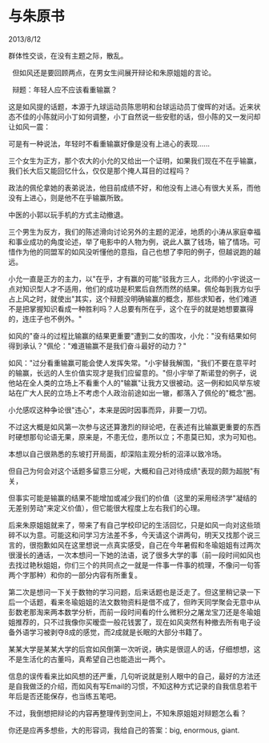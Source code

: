 # 与朱原书
2013/8/12

群体性交谈，在没有主题之际，散乱。

  但如风还是要回顾两点，在男女生间展开辩论和朱原姐姐的言论。

  辩题：年轻人应不应该看重输赢？

这是如风提的话题，本源于九球运动员陈思明和台球运动员丁俊晖的对话。近来状态不佳的小陈就问小丁如何调整，小丁自然说一些安慰的话，但小陈的又一发问却让如风一震：

可是有一种说法，年轻时不看重输赢好像是没有上进心的表现......

三个女生为正方，那个农大的小允的又给出一个证明，如果我们现在不在乎输赢，我们长大后又能回忆什么，仅仅是那个掩人耳目的过程吗？

政法的佩伦拿她的表弟说法，他目前成绩不好，和他没有上进心有很大关系，而他没有上进心，则是他不在乎输赢所致。

中医的小郭以玩手机的方式主动撤退。

三个男生为反方，我们的陈述滑向讨论另外的主题的泥淖，地质的小涛从家庭幸福和事业成功的角度论述，举了电影中的人物为例，说此人赢了钱场，输了情场。可惜作为他的同盟军的如风没听懂他的意指，自己也想了李阳的例子，但越说跑的越远。

小允一直是正方的主力，以"在乎，才有赢的可能"驳我方三人，北师的小宇说这一点对知识型人才不适用，他们的成功是积累后自然而然的结果。佩伦每到我方似乎占上风之时，就使出"其实，这个辩题没明确输赢的概念，那些求知者，他们难道不是把掌握知识看成一种胜利吗？人总要有所在乎，这个在乎的就是她想要赢得的，连庄子也不例外。"

如风的"奋斗的过程比输赢的结果更重要"遭到二女的围攻，小允："没有结果如何得到承认？"佩伦："难道输赢不是我们奋斗最好的动力？"

如风："过分看重输赢可能会使人发挥失常。"小宇替我解围，"我们不要在意平时的输赢，长远的人生价值实现才是我们应留意的。"但小宇举了斯诺登的例子，说他站在全人类的立场上不看重个人的"输赢"让我方又很被动。这一例和如风举东坡站在广大人民的立场上不考虑个人政治前途如出一辙，都落入了佩伦的"概念"圈。

小允感叹这种争论很"违心"，本来是因时因事而异，非要一刀切。

不过这大概是如风第一次参与这还算激烈的辩论吧，在表述有比输赢更重要的东西时硬想那句论语无果，原来是，不患无位，患所以立；不患莫已知，求为可知也。

本想以自己很熟悉的东坡打开局面，却深陷主观分析的沼泽以致冷场。

但自己为何会对这个话题多留意三分呢，大概和自己对待成绩"表现的颇为超脱"有关，

但事实可能是输赢的结果不能增加或减少我们的价值（这里的采用经济学"凝结的无差别劳动"来定义价值），但它能很大程度上左右我们的心理。

后来朱原姐姐就来了，带来了有自己学校印记的生活回忆，只是如风一向对这些琐碎不以为意。可能这和问学习方法差不多，今天请这个讲两句，明天又找那个说三言的，很抱歉如风在这里想说一点真实感受，自己在今年暑假和冬瑜姐姐有过两次很漫长的通话，一次本想问一下她的法语，说了很多大学的事（前一段时间如风也去找过艳秋姐姐，你们三个的共同点之一就是一件事一件事的梳理，不像问一句答两个字那种）和你的一部分内容有所重复。

第二次是想问一下关于数物的学习问题，后来话题也是泛走了。但这里稍记录一下后一个话题，看来冬瑜姐姐的法文数物资料是借不成了，但昨天同学聚会无意中从彭数老那淘来两本数学分析，而前一段时间看的什么微积分之屠龙宝刀还是冬瑜姐姐推荐的，只不过我像你买暧壶一般花钱罢了，现在如风突然有种撤去所有电子设备外语学习被剥夺8成的感觉，而2成就是长眠的大部分书籍了。

某某大学是某某大学的后宫如风倒第一次听说，确实是很逗人的话，仔细想想，这不是生活化的古董吗，真希望自己也能造出一两个。

信息的误传看来比如风想的还严重，几句听说就是别人眼中的自己，最好的方法还是自我做泛的介绍，而如风有写Email的习惯，不知这种方式记录的自我信息若干年后是否还能保存，也当练五笔吧。

不过，我倒想把辩论的内容再整理传到空间上，不知朱原姐姐对辩题怎么看？

你还是应再多想些，大的形容词，我给自己的答案：big, enormous, giant.
